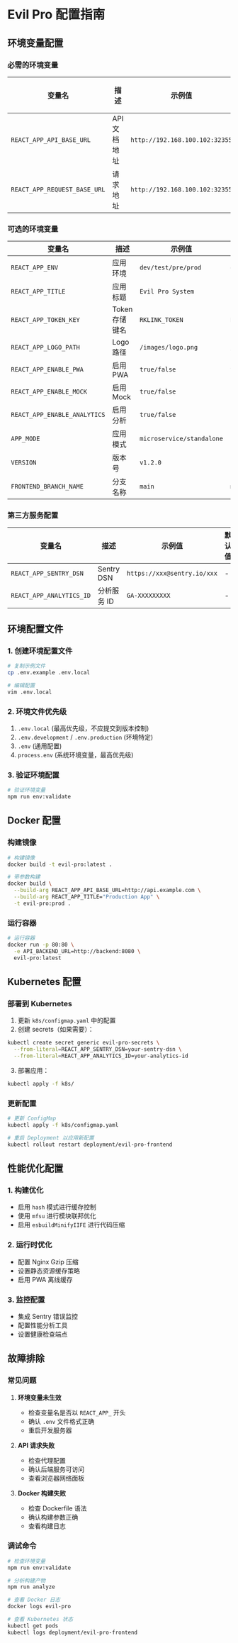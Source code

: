 # Evil Pro 配置指南

## 环境变量配置

### 必需的环境变量

| 变量名                       | 描述         | 示例值                         | 默认值 |
| ---------------------------- | ------------ | ------------------------------ | ------ |
| `REACT_APP_API_BASE_URL`     | API 文档地址 | `http://192.168.100.102:32355` | -      |
| `REACT_APP_REQUEST_BASE_URL` | 请求地址     | `http://192.168.100.102:32355` | -      |

### 可选的环境变量

| 变量名                       | 描述           | 示例值                    | 默认值             |
| ---------------------------- | -------------- | ------------------------- | ------------------ |
| `REACT_APP_ENV`              | 应用环境       | `dev/test/pre/prod`       | `dev`              |
| `REACT_APP_TITLE`            | 应用标题       | `Evil Pro System`         | `Evil Pro`         |
| `REACT_APP_TOKEN_KEY`        | Token 存储键名 | `RKLINK_TOKEN`            | `RKLINK_TOKEN`     |
| `REACT_APP_LOGO_PATH`        | Logo 路径      | `/images/logo.png`        | `/images/logo.png` |
| `REACT_APP_ENABLE_PWA`       | 启用 PWA       | `true/false`              | `true`             |
| `REACT_APP_ENABLE_MOCK`      | 启用 Mock      | `true/false`              | `false`            |
| `REACT_APP_ENABLE_ANALYTICS` | 启用分析       | `true/false`              | `false`            |
| `APP_MODE`                   | 应用模式       | `microservice/standalone` | `standalone`       |
| `VERSION`                    | 版本号         | `v1.2.0`                  | `unknown`          |
| `FRONTEND_BRANCH_NAME`       | 分支名称       | `main`                    | `main`             |

### 第三方服务配置

| 变量名                   | 描述        | 示例值                      | 默认值 |
| ------------------------ | ----------- | --------------------------- | ------ |
| `REACT_APP_SENTRY_DSN`   | Sentry DSN  | `https://xxx@sentry.io/xxx` | -      |
| `REACT_APP_ANALYTICS_ID` | 分析服务 ID | `GA-XXXXXXXXX`              | -      |

## 环境配置文件

### 1. 创建环境配置文件

```bash
# 复制示例文件
cp .env.example .env.local

# 编辑配置
vim .env.local
```

### 2. 环境文件优先级

1. `.env.local` (最高优先级，不应提交到版本控制)
2. `.env.development` / `.env.production` (环境特定)
3. `.env` (通用配置)
4. `process.env` (系统环境变量，最高优先级)

### 3. 验证环境配置

```bash
# 验证环境变量
npm run env:validate
```

## Docker 配置

### 构建镜像

```bash
# 构建镜像
docker build -t evil-pro:latest .

# 带参数构建
docker build \
  --build-arg REACT_APP_API_BASE_URL=http://api.example.com \
  --build-arg REACT_APP_TITLE="Production App" \
  -t evil-pro:prod .
```

### 运行容器

```bash
# 运行容器
docker run -p 80:80 \
  -e API_BACKEND_URL=http://backend:8080 \
  evil-pro:latest
```

## Kubernetes 配置

### 部署到 Kubernetes

1. 更新 `k8s/configmap.yaml` 中的配置
2. 创建 secrets（如果需要）：

```bash
kubectl create secret generic evil-pro-secrets \
  --from-literal=REACT_APP_SENTRY_DSN=your-sentry-dsn \
  --from-literal=REACT_APP_ANALYTICS_ID=your-analytics-id
```

3. 部署应用：

```bash
kubectl apply -f k8s/
```

### 更新配置

```bash
# 更新 ConfigMap
kubectl apply -f k8s/configmap.yaml

# 重启 Deployment 以应用新配置
kubectl rollout restart deployment/evil-pro-frontend
```

## 性能优化配置

### 1. 构建优化

- 启用 `hash` 模式进行缓存控制
- 使用 `mfsu` 进行模块联邦优化
- 启用 `esbuildMinifyIIFE` 进行代码压缩

### 2. 运行时优化

- 配置 Nginx Gzip 压缩
- 设置静态资源缓存策略
- 启用 PWA 离线缓存

### 3. 监控配置

- 集成 Sentry 错误监控
- 配置性能分析工具
- 设置健康检查端点

## 故障排除

### 常见问题

1. **环境变量未生效**

   - 检查变量名是否以 `REACT_APP_` 开头
   - 确认 `.env` 文件格式正确
   - 重启开发服务器

2. **API 请求失败**

   - 检查代理配置
   - 确认后端服务可访问
   - 查看浏览器网络面板

3. **Docker 构建失败**
   - 检查 Dockerfile 语法
   - 确认构建参数正确
   - 查看构建日志

### 调试命令

```bash
# 检查环境变量
npm run env:validate

# 分析构建产物
npm run analyze

# 查看 Docker 日志
docker logs evil-pro

# 查看 Kubernetes 状态
kubectl get pods
kubectl logs deployment/evil-pro-frontend
```
